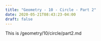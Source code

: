 ```yaml
---
title: "Geometry - 10 - Circle - Part 2"
date: 2020-05-21T08:43:23-04:00
draft: false
---
```

This is /geometry/10/circle/part2.md
